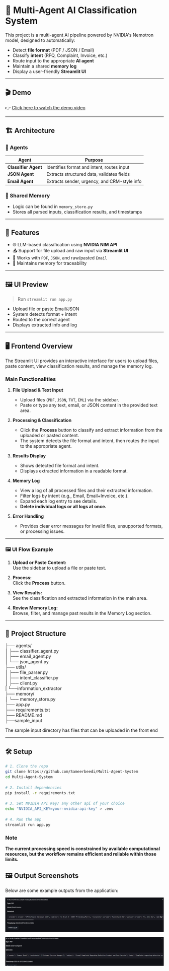# 🧠 Multi-Agent AI Classification System

This project is a multi-agent AI pipeline powered by NVIDIA's Nemotron model, designed to automatically:

- Detect **file format** (PDF / JSON / Email)
- Classify **intent** (RFQ, Complaint, Invoice, etc.)
- Route input to the appropriate **AI agent**
- Maintain a shared **memory log**
- Display a user-friendly **Streamlit UI**
---
## 🎬 Demo

👉 [Click here to watch the demo video](https://github.com/Sameerbeedi/Multi-Agent-System/releases/download/version1/d.mp4)

---

## 🏗️ Architecture

### 🔸 Agents

| Agent           | Purpose                                         |
|------------------|-------------------------------------------------|
| **Classifier Agent** | Identifies format and intent, routes input      |
| **JSON Agent**       | Extracts structured data, validates fields      |
| **Email Agent**      | Extracts sender, urgency, and CRM-style info   |

### 🔸 Shared Memory

- Logic can be found in `memory_store.py`
- Stores all parsed inputs, classification results, and timestamps

---

## 🚀 Features

- 🌐 LLM-based classification using **NVIDIA NIM API**
- 📤 Support for file upload and raw input via **Streamlit UI**
- 📄 Works with `PDF`, `JSON`, and raw/pasted `Email`
- 🧠 Maintains memory for traceability

---

## 🖼️ UI Preview

> Run `streamlit run app.py`

- Upload file or paste Email/JSON
- System detects format + intent
- Routed to the correct agent
- Displays extracted info and log

---

## 🖥️ Frontend Overview

The Streamlit UI provides an interactive interface for users to upload files, paste content, view classification results, and manage the memory log.

### Main Functionalities

1. **File Upload & Text Input**
   - Upload files (`PDF`, `JSON`, `TXT`, `EML`) via the sidebar.
   - Paste or type any text, email, or JSON content in the provided text area.

2. **Processing & Classification**
   - Click the **Process** button to classify and extract information from the uploaded or pasted content.
   - The system detects the file format and intent, then routes the input to the appropriate agent.

3. **Results Display**
   - Shows detected file format and intent.
   - Displays extracted information in a readable format.

4. **Memory Log**
   - View a log of all processed files and their extracted information.
   - Filter logs by intent (e.g., Email, Email+Invoice, etc.).
   - Expand each log entry to see details.
   - **Delete individual logs or all logs at once.**

5. **Error Handling**
   - Provides clear error messages for invalid files, unsupported formats, or processing issues.

---

### 🖼️ UI Flow Example

1. **Upload or Paste Content:**  
   Use the sidebar to upload a file or paste text.

2. **Process:**  
   Click the **Process** button.

3. **View Results:**  
   See the classification and extracted information in the main area.

4. **Review Memory Log:**  
   Browse, filter, and manage past results in the Memory Log section.

---



## 📁 Project Structure
├── agents/<br>
│ ├── classifier_agent.py<br>
│ ├── email_agent.py<br>
│ └── json_agent.py<br>
├── utils/<br>
│ ├── file_parser.py<br>
│ ├── intent_classifier.py<br>
│ ├── client.py<br>
| └──information_extractor<br>
├── memory/<br>
│ └── memory_store.py<br>
├── app.py<br>
├── requirements.txt<br>
├── README.md<br>
├──sample_input

The sample input directory has files that can be uploaded in the front end 

---

## 🛠️ Setup

```bash
# 1. Clone the repo
git clone https://github.com/Sameerbeedi/Multi-Agent-System
cd Multi-Agent-System

# 2. Install dependencies
pip install -r requirements.txt

# 3. Set NVIDIA API Key/ any other api of your choice 
echo "NVIDIA_API_KEY=your-nvidia-api-key" > .env

# 4. Run the app
streamlit run app.py
```
### Note
**The current processing speed is constrained by available computational resources, but the workflow remains efficient and reliable within those limits.**

## 🖼️ Output Screenshots

Below are some example outputs from the application:



![File Upload](assets/output1.jpg)



![Extracted Info and Log](assets/output2.jpg)

